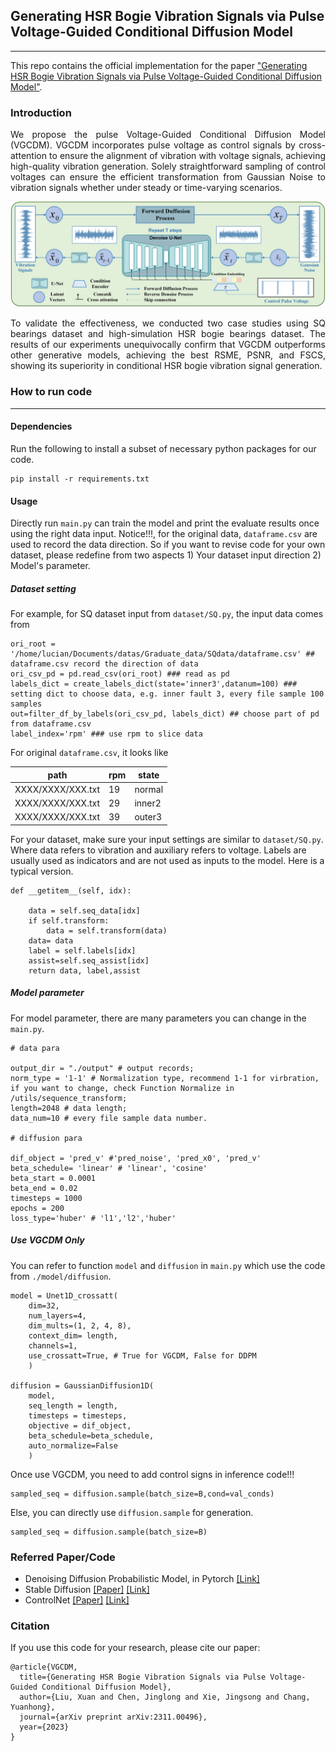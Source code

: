 ## Generating HSR Bogie Vibration Signals via Pulse Voltage-Guided Conditional Diffusion Model

--------------------
This repo contains the official implementation for the paper ["Generating HSR Bogie Vibration Signals via Pulse Voltage-Guided Conditional Diffusion Model"](https://arxiv.org/abs/2311.00496).

### Introduction

<div align="justify"> We propose the pulse Voltage-Guided Conditional Diffusion Model (VGCDM). VGCDM incorporates pulse voltage as control signals by cross-attention to ensure the alignment of vibration with voltage signals, achieving high-quality vibration generation. Solely straightforward sampling of control voltages can ensure the efficient transformation from Gaussian Noise to vibration signals whether under steady or time-varying scenarios.

![VGCDM](scr/VGCDM.png)

To validate the effectiveness, we conducted two case studies using SQ bearings dataset and high-simulation HSR bogie bearings dataset. The results of our experiments unequivocally confirm that VGCDM outperforms other generative models, achieving the best RSME, PSNR, and FSCS, showing its superiority in conditional HSR bogie vibration signal generation.</div>

### How to run code

-------------------------------------
#### Dependencies
Run the following to install a subset of necessary python packages for our code.

```
pip install -r requirements.txt
```

#### Usage
Directly run ```main.py``` can train the model and print the evaluate results once using the right data input. Notice!!!, for the original data, ```dataframe.csv``` are used to record the data direction. So if you want to revise code for your own dataset, please redefine from two aspects 1) Your dataset input direction 2) Model's parameter.

##### Dataset setting

For example, for SQ dataset input from ```dataset/SQ.py```, the input data comes from 
```
ori_root = '/home/lucian/Documents/datas/Graduate_data/SQdata/dataframe.csv' ## dataframe.csv record the direction of data
ori_csv_pd = pd.read_csv(ori_root) ### read as pd
labels_dict = create_labels_dict(state='inner3',datanum=100) ### setting dict to choose data, e.g. inner fault 3, every file sample 100 samples
out=filter_df_by_labels(ori_csv_pd, labels_dict) ## choose part of pd from dataframe.csv
label_index='rpm' ### use rpm to slice data
```
For original ```dataframe.csv```, it looks like

| path  | rpm     | state      |
|-----------------------------------------------------|---------|------------|
| XXXX/XXXX/XXX.txt                                           | 19      | normal     |
| XXXX/XXXX/XXX.txt | 29      | inner2     |
| XXXX/XXXX/XXX.txt | 39      | outer3     |


For your dataset, make sure your input settings are similar to ```dataset/SQ.py```. Where data refers to vibration and auxiliary refers to voltage. Labels are usually used as indicators and are not used as inputs to the model. Here is a typical version.

```
def __getitem__(self, idx):

    data = self.seq_data[idx]
    if self.transform:
        data = self.transform(data)
    data= data
    label = self.labels[idx]
    assist=self.seq_assist[idx]
    return data, label,assist
```

##### Model parameter
For model parameter, there are many parameters you can change in the ```main.py```.
```
# data para

output_dir = "./output" # output records;
norm_type = '1-1' # Normalization type, recommend 1-1 for virbration, if you want to change, check Function Normalize in /utils/sequence_transform;
length=2048 # data length;
data_num=10 # every file sample data number.

# diffusion para

dif_object = 'pred_v' #'pred_noise', 'pred_x0', 'pred_v'
beta_schedule= 'linear' # 'linear', 'cosine'
beta_start = 0.0001 
beta_end = 0.02
timesteps = 1000
epochs = 200
loss_type='huber' # 'l1','l2','huber'
```
##### Use VGCDM Only

You can refer to function ```model``` and ```diffusion``` in ```main.py``` which use the code from ```./model/diffusion```. 

```
model = Unet1D_crossatt(
    dim=32,
    num_layers=4,
    dim_mults=(1, 2, 4, 8),
    context_dim= length,
    channels=1,
    use_crossatt=True, # True for VGCDM, False for DDPM
    )  
    
diffusion = GaussianDiffusion1D(
    model,
    seq_length = length,
    timesteps = timesteps, 
    objective = dif_object, 
    beta_schedule=beta_schedule,
    auto_normalize=False
    )    
```
Once use VGCDM, you need to add control signs in inference code!!!
```
sampled_seq = diffusion.sample(batch_size=B,cond=val_conds)
```
Else, you can directly use ```diffusion.sample``` for generation.

```
sampled_seq = diffusion.sample(batch_size=B)
```



### Referred Paper/Code

* Denoising Diffusion Probabilistic Model, in Pytorch [[Link]](https://github.com/lucidrains/denoising-diffusion-pytorch)
* Stable Diffusion [[Paper]](https://openaccess.thecvf.com/content/CVPR2022/papers/Rombach_High-Resolution_Image_Synthesis_With_Latent_Diffusion_Models_CVPR_2022_paper.pdf) [[Link]](https://github.com/CompVis/stable-diffusion)
* ControlNet [[Paper]](https://arxiv.org/abs/2302.05543) [[Link]](https://github.com/lllyasviel/ControlNet) 


### Citation
If you use this code for your research, please cite our paper:
```
@article{VGCDM,
  title={Generating HSR Bogie Vibration Signals via Pulse Voltage-Guided Conditional Diffusion Model},
  author={Liu, Xuan and Chen, Jinglong and Xie, Jingsong and Chang, Yuanhong},
  journal={arXiv preprint arXiv:2311.00496},
  year={2023}
}
```
